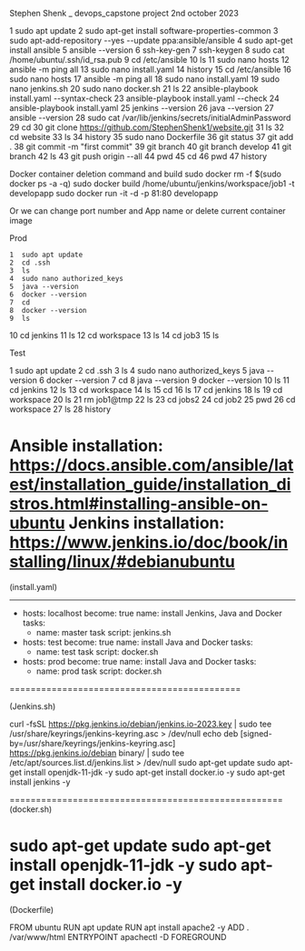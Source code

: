 Stephen Shenk _ devops_capstone project 2nd october 2023


   1  sudo apt update
    2  sudo apt-get install software-properties-common
    3  sudo apt-add-repository --yes --update ppa:ansible/ansible
    4  sudo apt-get install ansible
    5  ansible --version
    6  ssh-key-gen
    7  ssh-keygen
    8  sudo cat /home/ubuntu/.ssh/id_rsa.pub
    9  cd /etc/ansible
   10  ls 
   11  sudo nano hosts
   12  ansible -m ping all
   13  sudo nano install.yaml
   14  history
   15  cd /etc/ansible
   16  sudo nano hosts
   17  ansible -m ping all
   18  sudo nano install.yaml
   19  sudo nano jenkins.sh
   20  sudo nano docker.sh
   21  ls
   22  ansible-playbook install.yaml --syntax-check
   23  ansible-playbook install.yaml --check
   24  ansible-playbook install.yaml 
   25  jenkins --version
   26  java --version
   27  ansible --version
   28  sudo cat /var/lib/jenkins/secrets/initialAdminPassword
   29  cd
   30  git clone https://github.com/StephenShenk1/website.git
   31  ls
   32  cd website
   33  ls
   34  history
   35  sudo nano Dockerfile
   36  git status
   37  git add .
   38  git commit -m "first commit"
   39  git branch
   40  git branch develop
   41  git branch
   42  ls
   43  git push origin --all
   44  pwd
   45  cd
   46  pwd
   47  history


Docker container deletion command and build
sudo docker rm -f $(sudo docker ps -a -q)
sudo docker build /home/ubuntu/jenkins/workspace/job1 -t developapp
sudo docker run -it -d -p 81:80 developapp
 

Or we can change port number and App name  or delete current container image

Prod

    1  sudo apt update
    2  cd .ssh
    3  ls
    4  sudo nano authorized_keys
    5  java --version
    6  docker --version
    7  cd
    8  docker --version
    9  ls
   10  cd jenkins
   11  ls
   12  cd workspace
   13  ls
   14  cd job3
   15  ls


Test 

 1  sudo apt update
    2  cd .ssh
    3  ls
    4  sudo nano authorized_keys
    5  java --version
    6  docker --version
    7  cd
    8  java --version
    9  docker --version
   10  ls
   11  cd jenkins
   12  ls
   13  cd workspace
   14  ls
   15  cd
   16  ls
   17  cd jenkins
   18  ls
   19  cd workspace
   20  ls
   21  rm job1@tmp
   22  ls
   23  cd jobs2
   24  cd job2
   25  pwd
   26  cd workspace
   27  ls
   28  history



Ansible installation: https://docs.ansible.com/ansible/latest/installation_guide/installation_distros.html#installing-ansible-on-ubuntu
Jenkins installation: https://www.jenkins.io/doc/book/installing/linux/#debianubuntu
============================================================
(install.yaml)

---
 - hosts: localhost
   become: true
   name: install Jenkins, Java and Docker
   tasks: 
   - name: master task
     script: jenkins.sh
 - hosts: test
   become: true 
   name: install Java and Docker
   tasks:
   - name: test task
     script: docker.sh
 - hosts: prod
   become: true
   name: install Java and Docker
   tasks:
   - name: prod task
     script: docker.sh

============================================

(Jenkins.sh)

curl -fsSL https://pkg.jenkins.io/debian/jenkins.io-2023.key | sudo tee \
  /usr/share/keyrings/jenkins-keyring.asc > /dev/null
echo deb [signed-by=/usr/share/keyrings/jenkins-keyring.asc] \
  https://pkg.jenkins.io/debian binary/ | sudo tee \
  /etc/apt/sources.list.d/jenkins.list > /dev/null
sudo apt-get update
sudo apt-get install openjdk-11-jdk -y
sudo apt-get install docker.io -y
sudo apt-get install jenkins -y

====================================================
(docker.sh)

sudo apt-get update
sudo apt-get install openjdk-11-jdk -y
sudo apt-get install docker.io -y
===============================================
(Dockerfile)

FROM ubuntu
RUN apt update
RUN apt install apache2 -y
ADD . /var/www/html
ENTRYPOINT apachectl -D FOREGROUND


